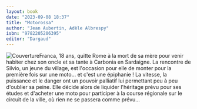 ```yaml
---
layout: book
date: "2023-09-08 18:37"
title: "Motorossa"
author: "Jean Aubertin, Adèle Albrespy"
isbn: "9782205206395"
editor: "Dargaud"
---
```

![Couverture](/img/9782205206395.jpg)Franca, 18 ans, quitte Rome à la mort de sa mère pour venir habiter chez son oncle et sa tante à Carbonia en Sardaigne. La rencontre de Silvio, un jeune du village, est l'occasion pour elle de monter pour la première fois sur une moto... et c'est une épiphanie ! La vitesse, la puissance et le danger ont un pouvoir palliatif lui permettant peu à peu d'oublier sa peine. Elle décide alors de liquider l'héritage prévu pour ses études et d'acheter une moto pour participer à la course régionale sur le circuit de la ville, où rien ne se passera comme prévu...